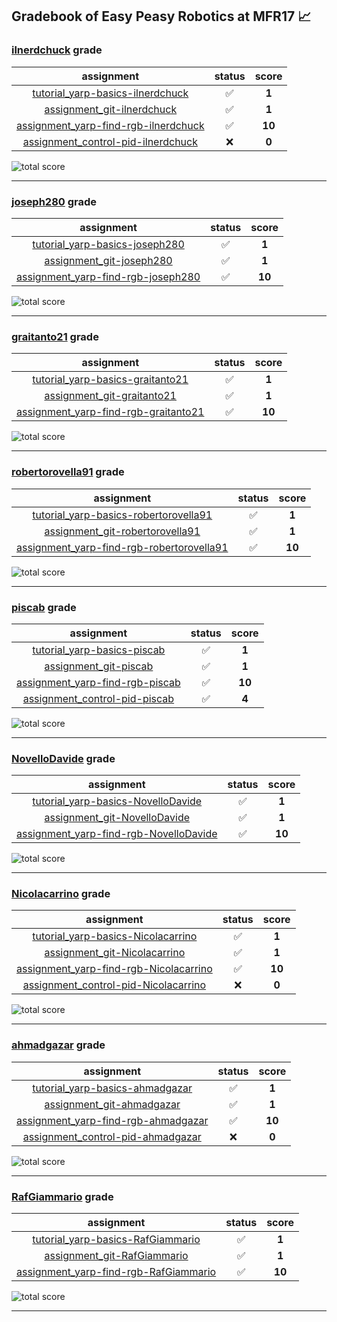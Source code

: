 ## Gradebook of Easy Peasy Robotics at MFR17 :chart_with_upwards_trend:

### [**ilnerdchuck**](https://github.com/ilnerdchuck) grade

| assignment | status | score |
|    :--:    |  :--:  | :--:  |
| [tutorial_yarp-basics-ilnerdchuck](https://github.com/easy-peasy-robotics/tutorial_yarp-basics-ilnerdchuck) | :white_check_mark: | **1** |
| [assignment_git-ilnerdchuck](https://github.com/easy-peasy-robotics/assignment_git-ilnerdchuck) | :white_check_mark: | **1** |
| [assignment_yarp-find-rgb-ilnerdchuck](https://github.com/easy-peasy-robotics/assignment_yarp-find-rgb-ilnerdchuck) | :white_check_mark: | **10** |
| [assignment_control-pid-ilnerdchuck](https://github.com/easy-peasy-robotics/assignment_control-pid-ilnerdchuck) | :x: | **0** |

![total score](https://img.shields.io/badge/total_score-12-brightgreen.svg?style=flat-square)

---


### [**joseph280**](https://github.com/joseph280) grade

| assignment | status | score |
|    :--:    |  :--:  | :--:  |
| [tutorial_yarp-basics-joseph280](https://github.com/easy-peasy-robotics/tutorial_yarp-basics-joseph280) | :white_check_mark: | **1** |
| [assignment_git-joseph280](https://github.com/easy-peasy-robotics/assignment_git-joseph280) | :white_check_mark: | **1** |
| [assignment_yarp-find-rgb-joseph280](https://github.com/easy-peasy-robotics/assignment_yarp-find-rgb-joseph280) | :white_check_mark: | **10** |

![total score](https://img.shields.io/badge/total_score-12-brightgreen.svg?style=flat-square)

---


### [**graitanto21**](https://github.com/graitanto21) grade

| assignment | status | score |
|    :--:    |  :--:  | :--:  |
| [tutorial_yarp-basics-graitanto21](https://github.com/easy-peasy-robotics/tutorial_yarp-basics-graitanto21) | :white_check_mark: | **1** |
| [assignment_git-graitanto21](https://github.com/easy-peasy-robotics/assignment_git-graitanto21) | :white_check_mark: | **1** |
| [assignment_yarp-find-rgb-graitanto21](https://github.com/easy-peasy-robotics/assignment_yarp-find-rgb-graitanto21) | :white_check_mark: | **10** |

![total score](https://img.shields.io/badge/total_score-12-brightgreen.svg?style=flat-square)

---


### [**robertorovella91**](https://github.com/robertorovella91) grade

| assignment | status | score |
|    :--:    |  :--:  | :--:  |
| [tutorial_yarp-basics-robertorovella91](https://github.com/easy-peasy-robotics/tutorial_yarp-basics-robertorovella91) | :white_check_mark: | **1** |
| [assignment_git-robertorovella91](https://github.com/easy-peasy-robotics/assignment_git-robertorovella91) | :white_check_mark: | **1** |
| [assignment_yarp-find-rgb-robertorovella91](https://github.com/easy-peasy-robotics/assignment_yarp-find-rgb-robertorovella91) | :white_check_mark: | **10** |

![total score](https://img.shields.io/badge/total_score-12-brightgreen.svg?style=flat-square)

---


### [**piscab**](https://github.com/piscab) grade

| assignment | status | score |
|    :--:    |  :--:  | :--:  |
| [tutorial_yarp-basics-piscab](https://github.com/easy-peasy-robotics/tutorial_yarp-basics-piscab) | :white_check_mark: | **1** |
| [assignment_git-piscab](https://github.com/easy-peasy-robotics/assignment_git-piscab) | :white_check_mark: | **1** |
| [assignment_yarp-find-rgb-piscab](https://github.com/easy-peasy-robotics/assignment_yarp-find-rgb-piscab) | :white_check_mark: | **10** |
| [assignment_control-pid-piscab](https://github.com/easy-peasy-robotics/assignment_control-pid-piscab) | :white_check_mark: | **4** |

![total score](https://img.shields.io/badge/total_score-16-brightgreen.svg?style=flat-square)

---


### [**NovelloDavide**](https://github.com/NovelloDavide) grade

| assignment | status | score |
|    :--:    |  :--:  | :--:  |
| [tutorial_yarp-basics-NovelloDavide](https://github.com/easy-peasy-robotics/tutorial_yarp-basics-NovelloDavide) | :white_check_mark: | **1** |
| [assignment_git-NovelloDavide](https://github.com/easy-peasy-robotics/assignment_git-NovelloDavide) | :white_check_mark: | **1** |
| [assignment_yarp-find-rgb-NovelloDavide](https://github.com/easy-peasy-robotics/assignment_yarp-find-rgb-NovelloDavide) | :white_check_mark: | **10** |

![total score](https://img.shields.io/badge/total_score-12-brightgreen.svg?style=flat-square)

---


### [**Nicolacarrino**](https://github.com/Nicolacarrino) grade

| assignment | status | score |
|    :--:    |  :--:  | :--:  |
| [tutorial_yarp-basics-Nicolacarrino](https://github.com/easy-peasy-robotics/tutorial_yarp-basics-Nicolacarrino) | :white_check_mark: | **1** |
| [assignment_git-Nicolacarrino](https://github.com/easy-peasy-robotics/assignment_git-Nicolacarrino) | :white_check_mark: | **1** |
| [assignment_yarp-find-rgb-Nicolacarrino](https://github.com/easy-peasy-robotics/assignment_yarp-find-rgb-Nicolacarrino) | :white_check_mark: | **10** |
| [assignment_control-pid-Nicolacarrino](https://github.com/easy-peasy-robotics/assignment_control-pid-Nicolacarrino) | :x: | **0** |

![total score](https://img.shields.io/badge/total_score-12-brightgreen.svg?style=flat-square)

---


### [**ahmadgazar**](https://github.com/ahmadgazar) grade

| assignment | status | score |
|    :--:    |  :--:  | :--:  |
| [tutorial_yarp-basics-ahmadgazar](https://github.com/easy-peasy-robotics/tutorial_yarp-basics-ahmadgazar) | :white_check_mark: | **1** |
| [assignment_git-ahmadgazar](https://github.com/easy-peasy-robotics/assignment_git-ahmadgazar) | :white_check_mark: | **1** |
| [assignment_yarp-find-rgb-ahmadgazar](https://github.com/easy-peasy-robotics/assignment_yarp-find-rgb-ahmadgazar) | :white_check_mark: | **10** |
| [assignment_control-pid-ahmadgazar](https://github.com/easy-peasy-robotics/assignment_control-pid-ahmadgazar) | :x: | **0** |

![total score](https://img.shields.io/badge/total_score-12-brightgreen.svg?style=flat-square)

---


### [**RafGiammario**](https://github.com/RafGiammario) grade

| assignment | status | score |
|    :--:    |  :--:  | :--:  |
| [tutorial_yarp-basics-RafGiammario](https://github.com/easy-peasy-robotics/tutorial_yarp-basics-RafGiammario) | :white_check_mark: | **1** |
| [assignment_git-RafGiammario](https://github.com/easy-peasy-robotics/assignment_git-RafGiammario) | :white_check_mark: | **1** |
| [assignment_yarp-find-rgb-RafGiammario](https://github.com/easy-peasy-robotics/assignment_yarp-find-rgb-RafGiammario) | :white_check_mark: | **10** |

![total score](https://img.shields.io/badge/total_score-12-brightgreen.svg?style=flat-square)

---

